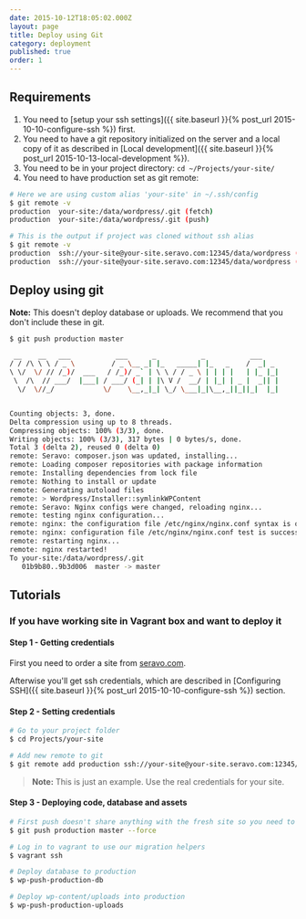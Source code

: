 ```yaml
---
date: 2015-10-12T18:05:02.000Z
layout: page
title: Deploy using Git
category: deployment
published: true
order: 1
---
```



## Requirements
1. You need to [setup your ssh settings]({{ site.baseurl }}{% post_url 2015-10-10-configure-ssh %}) first.
2. You need to have a git repository initialized on the server and a local copy of it as described in [Local development]({{ site.baseurl }}{% post_url 2015-10-13-local-development %}).
3. You need to be in your project directory: `cd ~/Projects/your-site/`
4. You need to have production set as git remote:

```bash
# Here we are using custom alias 'your-site' in ~/.ssh/config
$ git remote -v
production  your-site:/data/wordpress/.git (fetch)
production  your-site:/data/wordpress/.git (push)

# This is the output if project was cloned without ssh alias
$ git remote -v
production  ssh://your-site@your-site.seravo.com:12345/data/wordpress (fetch)
production  ssh://your-site@your-site.seravo.com:12345/data/wordpress (push)
```

## Deploy using git
**Note:** This doesn't deploy database or uploads. We recommend that you don't include these in git.

```bash
$ git push production master

 __    __   ___           ___      _           _           ___
/ / /\ \ \ / _ \         / _ \__ _| |_   _____| |_   _    /  _| _
\ \/  \/ // /_)/  ___   / /_)/ _` | \ \ / / _ \ | | | |   | |_ |_|
 \  /\  // ___/  |___| / ___/ (_| | |\ V /  __/ | |_| | _ |  _|| |
  \/  \//_/            \/    \__,_|_| \_/ \___|_|\__,_||_||_|  |_|


Counting objects: 3, done.
Delta compression using up to 8 threads.
Compressing objects: 100% (3/3), done.
Writing objects: 100% (3/3), 317 bytes | 0 bytes/s, done.
Total 3 (delta 2), reused 0 (delta 0)
remote: Seravo: composer.json was updated, installing...
remote: Loading composer repositories with package information
remote: Installing dependencies from lock file
remote: Nothing to install or update
remote: Generating autoload files
remote: > Wordpress/Installer::symlinkWPContent
remote: Seravo: Nginx configs were changed, reloading nginx...
remote: testing nginx configuration...
remote: nginx: the configuration file /etc/nginx/nginx.conf syntax is ok
remote: nginx: configuration file /etc/nginx/nginx.conf test is successful
remote: restarting nginx...
remote: nginx restarted!
To your-site:/data/wordpress/.git
   01b9b80..9b3d006  master -> master
```

## Tutorials
### If you have working site in Vagrant box and want to deploy it
#### Step 1 - Getting credentials
First you need to order a site from [seravo.com](https://seravo.com/).

Afterwise you'll get ssh credentials, which are described in [Configuring SSH]({{ site.baseurl }}{% post_url 2015-10-10-configure-ssh %}) section.

#### Step 2 - Setting credentials

```bash
# Go to your project folder
$ cd Projects/your-site

# Add new remote to git
$ git remote add production ssh://your-site@your-site.seravo.com:12345/data/wordpress
```

> **Note:** This is just an example. Use the real credentials for your site.

#### Step 3 - Deploying code, database and assets

```bash
# First push doesn't share anything with the fresh site so you need to force push it
$ git push production master --force

# Log in to vagrant to use our migration helpers
$ vagrant ssh

# Deploy database to production
$ wp-push-production-db

# Deploy wp-content/uploads into production
$ wp-push-production-uploads
```
